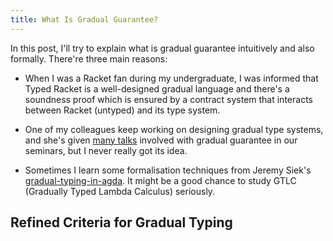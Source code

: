 ```yaml
---
title: What Is Gradual Guarantee?
---
```


In this post, I'll try to explain what is gradual guarantee intuitively and also formally. There're three main reasons:

* When I was a Racket fan during my undergraduate, I was informed that Typed Racket is a well-designed gradual language and there's a soundness proof which is ensured by a contract system that interacts between Racket (untyped) and its type system.

* One of my colleagues keep working on designing gradual type systems, and she's given [many talks](https://hkuplg.github.io/problem/session/2022/06/21/Relational-Parametricity-and-Gradual-Guarantee/) involved with gradual guarantee in our seminars, but I never really got its idea.

* Sometimes I learn some formalisation techniques from Jeremy Siek's [gradual-typing-in-agda](https://github.com/jsiek/gradual-typing-in-agda). It might be a good chance to study GTLC (Gradually Typed Lambda Calculus) seriously.

## Refined Criteria for Gradual Typing